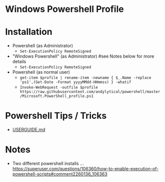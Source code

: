 # Windows Powershell Profile

# Installation
- Powershell (as Administrator)
  - `Set-ExecutionPolicy RemoteSigned`
- "Windows Powershell" (as Administrator) #see Notes below for more details
  - `Set-ExecutionPolicy RemoteSigned`
- Powershell (as normal user)
  - `get-item $profile | rename-item -newname { $_.Name -replace 'ps1',(Get-Date -Format yyyyMMdd-HHmmss) } -whatif`
  - `Invoke-WebRequest -outfile $profile https://raw.githubusercontent.com/andylytical/powershell/master/Microsoft.PowerShell_profile.ps1`

# Powershell Tips / Tricks
- [USERGUIDE.md](USERGUIDE.md)

# Notes
- Two different powershell installs ... https://superuser.com/questions/106360/how-to-enable-execution-of-powershell-scripts#comment2260136_106363
